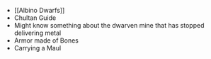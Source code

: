 - [[Albino Dwarfs]]
- Chultan Guide
- Might know something about the dwarven mine that has stopped delivering metal 
- Armor made of Bones
- Carrying a Maul